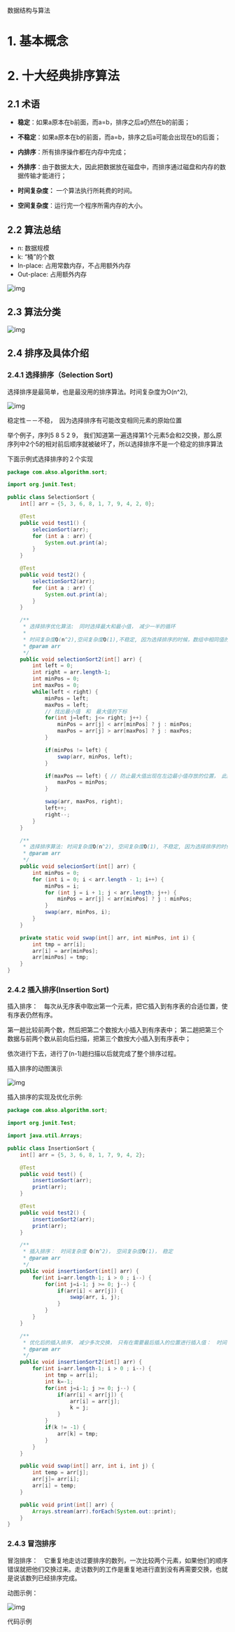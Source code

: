 数据结构与算法

# 1. 基本概念

# 2. 十大经典排序算法

## 2.1 术语

- **稳定**：如果a原本在b前面，而a=b，排序之后a仍然在b的前面；

- **不稳定**：如果a原本在b的前面，而a=b，排序之后a可能会出现在b的后面；

- **内排序**：所有排序操作都在内存中完成；

- **外排序**：由于数据太大，因此把数据放在磁盘中，而排序通过磁盘和内存的数据传输才能进行；

- **时间复杂度：** 一个算法执行所耗费的时间。

- **空间复杂度**：运行完一个程序所需内存的大小。

  

## 2.2 算法总结

- n: 数据规模
- k: “桶”的个数
- In-place: 占用常数内存，不占用额外内存
- Out-place: 占用额外内存

![img](sort.jpg)



## 2.3 算法分类

![img](sortCategory.jpg)

## 2.4 排序及具体介绍

### 2.4.1 选择排序（Selection Sort)

选择排序是最简单，也是最没用的排序算法。时间复杂度为O(n^2), 

![img](selectionSort.gif)

稳定性－－不稳，　因为选择排序有可能改变相同元素的原始位置

举个例子，序列5 8 5 2 9， 我们知道第一遍选择第1个元素5会和2交换，那么原序列中2个5的相对前后顺序就被破坏了，所以选择排序不是一个稳定的排序算法

下面示例式选择排序的２个实现

```java
package com.akso.algorithm.sort;

import org.junit.Test;

public class SelectionSort {
    int[] arr = {5, 3, 6, 8, 1, 7, 9, 4, 2, 0};

    @Test
    public void test1() {
        selecionSort(arr);
        for (int a : arr) {
            System.out.print(a);
        }
    }

    @Test
    public void test2() {
        selectionSort2(arr);
        for (int a : arr) {
            System.out.print(a);
        }
    }

    /**
     * 选择排序优化算法:　同时选择最大和最小值，　减少一半的循环
     *
     * 时间复杂度O(n^2),空间复杂度O(1),不稳定, 因为选择排序的时候，数组中相同值的数据位置有可能发生改变
     * @param arr
     */
    public void selectionSort2(int[] arr) {
        int left = 0;
        int right = arr.length-1;
        int minPos = 0;
        int maxPos = 0;
        while(left < right) {
            minPos = left;
            maxPos = left;
            // 找出最小值　和　最大值的下标
            for(int j=left; j<= right; j++) {
                minPos = arr[j] < arr[minPos] ? j : minPos;
                maxPos = arr[j] > arr[maxPos] ? j : maxPos;
            }

            if(minPos != left) {
                swap(arr, minPos, left);
            }

            if(maxPos == left) { // 防止最大值出现在左边最小值存放的位置，　此刻最大值已被换到了minPos位置处，所以更新最大值的位置
                maxPos = minPos;
            }

            swap(arr, maxPos, right);
            left++;
            right--;
        }
    }

    /**
     * 选择排序算法: 时间复杂度O(n^2), 空间复杂度O(1), 不稳定, 因为选择排序的时候，数组中相同值的数据位置有可能发生改变
     * @param arr
     */
    public void selecionSort(int[] arr) {
        int minPos = 0;
        for (int i = 0; i < arr.length - 1; i++) {
            minPos = i;
            for (int j = i + 1; j < arr.length; j++) {
                minPos = arr[j] < arr[minPos] ? j : minPos;
            }
            swap(arr, minPos, i);
        }
    }

    private static void swap(int[] arr, int minPos, int i) {
        int tmp = arr[i];
        arr[i] = arr[minPos];
        arr[minPos] = tmp;
    }
}

```



### 2.4.2 插入排序(Insertion Sort)

插入排序：　每次从无序表中取出第一个元素，把它插入到有序表的合适位置，使有序表仍然有序。

第一趟比较前两个数，然后把第二个数按大小插入到有序表中； 第二趟把第三个数据与前两个数从前向后扫描，把第三个数按大小插入到有序表中；

依次进行下去，进行了(n-1)趟扫描以后就完成了整个排序过程。

插入排序的动图演示

![img](insertionSort.gif)



插入排序的实现及优化示例:



```java
package com.akso.algorithm.sort;

import org.junit.Test;

import java.util.Arrays;

public class InsertionSort {
    int[] arr = {5, 3, 6, 8, 1, 7, 9, 4, 2};

    @Test
    public void test() {
        insertionSort(arr);
        print(arr);
    }

    @Test
    public void test2() {
        insertionSort2(arr);
        print(arr);
    }

    /**
     * 插入排序：　时间复杂度 O(n^2)，　空间复杂度O(1)，　稳定
     * @param arr
     */
    public void insertionSort(int[] arr) {
        for(int i=arr.length-1; i > 0 ; i--) {
            for(int j=i-1; j >= 0; j--) {
                if(arr[i] < arr[j]) {
                    swap(arr, i, j);
                }
            }
        }
    }

    /**
     * 优化后的插入排序，　减少多次交换，　只有在需要最后插入的位置进行插入值：　时间复杂度 O(n^2)，　空间复杂度O(1) 稳定
     * @param arr
     */
    public void insertionSort2(int[] arr) {
        for(int i=arr.length-1; i > 0 ; i--) {
            int tmp = arr[i];
            int k=-1;
            for(int j=i-1; j >= 0; j--) {
                if(arr[i] < arr[j]) {
                    arr[i] = arr[j];
                    k = j;
                }
            }
            if(k != -1) {
                arr[k] = tmp;
            }
        }
    }

    public void swap(int[] arr, int i, int j) {
        int temp = arr[j];
        arr[j]= arr[i];
        arr[i] = temp;
    }

    public void print(int[] arr) {
        Arrays.stream(arr).forEach(System.out::print);
    }
}

```

### 2.4.3 冒泡排序

冒泡排序：　它重复地走访过要排序的数列，一次比较两个元素，如果他们的顺序错误就把他们交换过来。走访数列的工作是重复地进行直到没有再需要交换，也就是说该数列已经排序完成。

动图示例：

![img](bubbleSort.gif)



代码示例